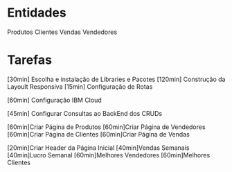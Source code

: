 # Entidades

Produtos
Clientes
Vendas
Vendedores

# Tarefas

[30min] Escolha e instalação de Libraries e Pacotes
[120min] Construção da Layoult Responsiva
[15min] Configuração de Rotas

[60min] Configuração IBM Cloud

[45min] Configurar Consultas ao BackEnd dos CRUDs

[60min]Criar Página de Produtos
[60min]Criar Página de Vendedores
[60min]Criar Página de Clientes
[60min]Criar Página de Vendas

[20min]Criar Header da Página Inicial
[40min]Vendas Semanais
[40min]Lucro Semanal
[60min]Melhores Vendedores
[60min]Melhores Clientes